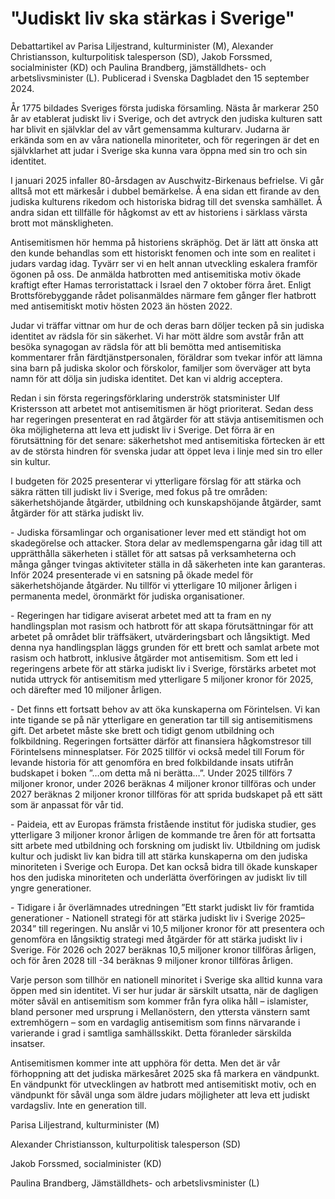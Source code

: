 # "Judiskt liv ska stärkas i Sverige"

Debattartikel av Parisa Liljestrand, kulturminister (M), Alexander Christiansson, kulturpolitisk talesperson (SD), Jakob Forssmed, socialminister (KD) och Paulina Brandberg, jämställdhets\- och arbetslivsminister (L). Publicerad i Svenska Dagbladet den 15 september 2024\.


År 1775 bildades Sveriges första judiska församling. Nästa år markerar 250 år av etablerat judiskt liv i Sverige, och det avtryck den judiska kulturen satt har blivit en självklar del av vårt gemensamma kulturarv. Judarna är erkända som en av våra nationella minoriteter, och för regeringen är det en självklarhet att judar i Sverige ska kunna vara öppna med sin tro och sin identitet.

I januari 2025 infaller 80\-årsdagen av Auschwitz\-Birkenaus befrielse. Vi går alltså mot ett märkesår i dubbel bemärkelse. Å ena sidan ett firande av den judiska kulturens rikedom och historiska bidrag till det svenska samhället. Å andra sidan ett tillfälle för hågkomst av ett av historiens i särklass värsta brott mot mänskligheten.

Antisemitismen hör hemma på historiens skräphög. Det är lätt att önska att den kunde behandlas som ett historiskt fenomen och inte som en realitet i judars vardag idag. Tyvärr ser vi en helt annan utveckling eskalera framför ögonen på oss. De anmälda hatbrotten med antisemitiska motiv ökade kraftigt efter Hamas terroristattack i Israel den 7 oktober förra året. Enligt Brottsförebyggande rådet polisanmäldes närmare fem gånger fler hatbrott med antisemitiskt motiv hösten 2023 än hösten 2022\.

Judar vi träffar vittnar om hur de och deras barn döljer tecken på sin judiska identitet av rädsla för sin säkerhet. Vi har mött äldre som avstår från att besöka synagogan av rädsla för att bli bemötta med antisemitiska kommentarer från färdtjänstpersonalen, föräldrar som tvekar inför att lämna sina barn på judiska skolor och förskolor, familjer som överväger att byta namn för att dölja sin judiska identitet. Det kan vi aldrig acceptera.

Redan i sin första regeringsförklaring underströk statsminister Ulf Kristersson att arbetet mot antisemitismen är högt prioriterat. Sedan dess har regeringen presenterat en rad åtgärder för att stävja antisemitismen och öka möjligheterna att leva ett judiskt liv i Sverige. Det förra är en förutsättning för det senare: säkerhetshot med antisemitiska förtecken är ett av de största hindren för svenska judar att öppet leva i linje med sin tro eller sin kultur.

I budgeten för 2025 presenterar vi ytterligare förslag för att stärka och säkra rätten till judiskt liv i Sverige, med fokus på tre områden: säkerhetshöjande åtgärder, utbildning och kunskapshöjande åtgärder, samt åtgärder för att stärka judiskt liv.

\- Judiska församlingar och organisationer lever med ett ständigt hot om skadegörelse och attacker. Stora delar av medlemspengarna går idag till att upprätthålla säkerheten i stället för att satsas på verksamheterna och många gånger tvingas aktiviteter ställa in då säkerheten inte kan garanteras. Inför 2024 presenterade vi en satsning på ökade medel för säkerhetshöjande åtgärder. Nu tillför vi ytterligare 10 miljoner årligen i permanenta medel, öronmärkt för judiska organisationer.

\- Regeringen har tidigare aviserat arbetet med att ta fram en ny handlingsplan mot rasism och hatbrott för att skapa förutsättningar för att arbetet på området blir träffsäkert, utvärderingsbart och långsiktigt. Med denna nya handlingsplan läggs grunden för ett brett och samlat arbete mot rasism och hatbrott, inklusive åtgärder mot antisemitism. Som ett led i regeringens arbete för att stärka judiskt liv i Sverige, förstärks arbetet mot nutida uttryck för antisemitism med ytterligare 5 miljoner kronor för 2025, och därefter med 10 miljoner årligen.

\- Det finns ett fortsatt behov av att öka kunskaperna om Förintelsen. Vi kan inte tigande se på när ytterligare en generation tar till sig antisemitismens gift. Det arbetet måste ske brett och tidigt genom utbildning och folkbildning. Regeringen fortsätter därför att finansiera hågkomstresor till Förintelsens minnesplatser. För 2025 tillför vi också medel till Forum för levande historia för att genomföra en bred folkbildande insats utifrån budskapet i boken ”…om detta må ni berätta…”. Under 2025 tillförs 7 miljoner kronor, under 2026 beräknas 4 miljoner kronor tillföras och under 2027 beräknas 2 miljoner kronor tillföras för att sprida budskapet på ett sätt som är anpassat för vår tid.

\- Paideia, ett av Europas främsta fristående institut för judiska studier, ges ytterligare 3 miljoner kronor årligen de kommande tre åren för att fortsatta sitt arbete med utbildning och forskning om judiskt liv. Utbildning om judisk kultur och judiskt liv kan bidra till att stärka kunskaperna om den judiska minoriteten i Sverige och Europa. Det kan också bidra till ökade kunskaper hos den judiska minoriteten och underlätta överföringen av judiskt liv till yngre generationer.

\- Tidigare i år överlämnades utredningen ”Ett starkt judiskt liv för framtida generationer \- Nationell strategi för att stärka judiskt liv i Sverige 2025–2034” till regeringen. Nu anslår vi 10,5 miljoner kronor för att presentera och genomföra en långsiktig strategi med åtgärder för att stärka judiskt liv i Sverige. För 2026 och 2027 beräknas 10,5 miljoner kronor tillföras årligen, och för åren 2028 till \-34 beräknas 9 miljoner kronor tillföras årligen.

Varje person som tillhör en nationell minoritet i Sverige ska alltid kunna vara öppen med sin identitet. Vi ser hur judar är särskilt utsatta, när de dagligen möter såväl en antisemitism som kommer från fyra olika håll – islamister, bland personer med ursprung i Mellanöstern, den yttersta vänstern samt extremhögern – som en vardaglig antisemitism som finns närvarande i varierande i grad i samtliga samhällsskikt. Detta föranleder särskilda insatser.

Antisemitismen kommer inte att upphöra för detta. Men det är vår förhoppning att det judiska märkesåret 2025 ska få markera en vändpunkt. En vändpunkt för utvecklingen av hatbrott med antisemitiskt motiv, och en vändpunkt för såväl unga som äldre judars möjligheter att leva ett judiskt vardagsliv. Inte en generation till.

Parisa Liljestrand, kulturminister (M)

Alexander Christiansson, kulturpolitisk talesperson (SD)

Jakob Forssmed, socialminister (KD)

Paulina Brandberg, Jämställdhets\- och arbetslivsminister (L)
